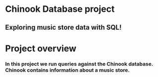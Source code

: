 # Chinook Database project
## Exploring music store data with SQL!

# Project overview
### In this project we run queries against the Chinook database. Chinook contains information about a music store.
